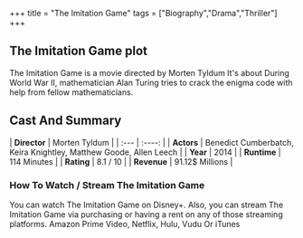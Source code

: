 +++
title = "The Imitation Game"
tags = ["Biography","Drama","Thriller"]
+++
## The Imitation Game plot
The Imitation Game is a movie directed by Morten Tyldum It's about During World War II, mathematician Alan Turing tries to crack the enigma code with help from fellow mathematicians.
## Cast And Summary
| **Director**      | Morten Tyldum |
    | :---        |    :----:   |
    |  **Actors** | Benedict Cumberbatch, Keira Knightley, Matthew Goode, Allen Leech |
    | **Year**   | 2014    |
    |  **Runtime** | 114 Minutes |
    |  **Rating** | 8.1 / 10 | 
    |  **Revenue** | 91.12$ Millions |
### How To Watch / Stream The Imitation Game
You can watch The Imitation Game on Disney+.
Also, you can stream The Imitation Game via purchasing or having a rent on any of those streaming platforms.
Amazon Prime Video, Netflix, Hulu, Vudu Or iTunes